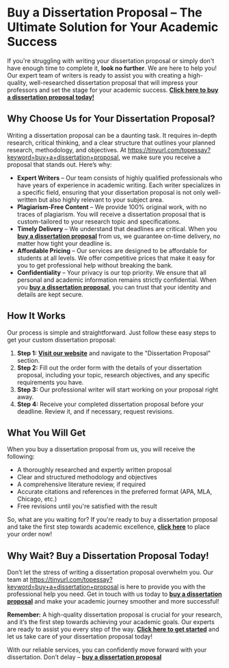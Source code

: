 # Buy a Dissertation Proposal – The Ultimate Solution for Your Academic Success

If you're struggling with writing your dissertation proposal or simply don't have enough time to complete it, **look no further**. We are here to help you! Our expert team of writers is ready to assist you with creating a high-quality, well-researched dissertation proposal that will impress your professors and set the stage for your academic success. [**Click here to buy a dissertation proposal today!**](https://tinyurl.com/topessay?keyword=buy+a+dissertation+proposal)

## Why Choose Us for Your Dissertation Proposal?

Writing a dissertation proposal can be a daunting task. It requires in-depth research, critical thinking, and a clear structure that outlines your planned research, methodology, and objectives. At https://tinyurl.com/topessay?keyword=buy+a+dissertation+proposal, we make sure you receive a proposal that stands out. Here’s why:

- **Expert Writers** – Our team consists of highly qualified professionals who have years of experience in academic writing. Each writer specializes in a specific field, ensuring that your dissertation proposal is not only well-written but also highly relevant to your subject area.
- **Plagiarism-Free Content** – We provide 100% original work, with no traces of plagiarism. You will receive a dissertation proposal that is custom-tailored to your research topic and specifications.
- **Timely Delivery** – We understand that deadlines are critical. When you [**buy a dissertation proposal**](https://tinyurl.com/topessay?keyword=buy+a+dissertation+proposal) from us, we guarantee on-time delivery, no matter how tight your deadline is.
- **Affordable Pricing** – Our services are designed to be affordable for students at all levels. We offer competitive prices that make it easy for you to get professional help without breaking the bank.
- **Confidentiality** – Your privacy is our top priority. We ensure that all personal and academic information remains strictly confidential. When you [**buy a dissertation proposal**](https://tinyurl.com/topessay?keyword=buy+a+dissertation+proposal), you can trust that your identity and details are kept secure.

## How It Works

Our process is simple and straightforward. Just follow these easy steps to get your custom dissertation proposal:

1. **Step 1:** [**Visit our website**](https://tinyurl.com/topessay?keyword=buy+a+dissertation+proposal) and navigate to the "Dissertation Proposal" section.
2. **Step 2:** Fill out the order form with the details of your dissertation proposal, including your topic, research objectives, and any specific requirements you have.
3. **Step 3:** Our professional writer will start working on your proposal right away.
4. **Step 4:** Receive your completed dissertation proposal before your deadline. Review it, and if necessary, request revisions.

## What You Will Get

When you buy a dissertation proposal from us, you will receive the following:

- A thoroughly researched and expertly written proposal
- Clear and structured methodology and objectives
- A comprehensive literature review, if required
- Accurate citations and references in the preferred format (APA, MLA, Chicago, etc.)
- Free revisions until you're satisfied with the result

So, what are you waiting for? If you're ready to buy a dissertation proposal and take the first step towards academic excellence, [**click here**](https://tinyurl.com/topessay?keyword=buy+a+dissertation+proposal) to place your order now!

## Why Wait? Buy a Dissertation Proposal Today!

Don’t let the stress of writing a dissertation proposal overwhelm you. Our team at https://tinyurl.com/topessay?keyword=buy+a+dissertation+proposal is here to provide you with the professional help you need. Get in touch with us today to [**buy a dissertation proposal**](https://tinyurl.com/topessay?keyword=buy+a+dissertation+proposal) and make your academic journey smoother and more successful!

**Remember:** A high-quality dissertation proposal is crucial for your research, and it’s the first step towards achieving your academic goals. Our experts are ready to assist you every step of the way. [**Click here to get started**](https://tinyurl.com/topessay?keyword=buy+a+dissertation+proposal) and let us take care of your dissertation proposal today!

With our reliable services, you can confidently move forward with your dissertation. Don’t delay – [**buy a dissertation proposal**](https://tinyurl.com/topessay?keyword=buy+a+dissertation+proposal)
